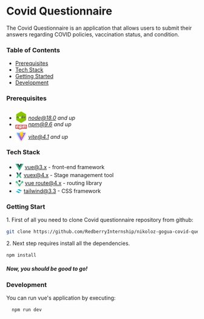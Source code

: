 # Covid Questionnaire
The Covid Questionnaire is an application that allows users to submit their answers regarding COVID policies, vaccination status, and condition.

### Table of Contents
* [Prerequisites](#prerequisites)
* [Tech Stack](#tech-stack)
* [Getting Started](#getting-start)
* [Development](#development)


### Prerequisites

* <img src="readme/assets/node.png"  height="30" style="position: relative; top: 8px" /> *node@18.0 and up*
* <img src="readme/assets/npm.png" width="30" style="position: relative; top: 8px" /> *npm@9.6 and up*
* <img src="readme/assets/vite.png" width="30" style="position: relative; top: 8px" /> *vite@4.1 and up*


### Tech Stack
* <img src="readme/assets/vue.png" height="18" style="position: relative; top: 4px" /> [vue@3.x](https://vuejs.org/guide/introduction.html) - front-end framework
* <img src="readme/assets/vuex.png" height="18" style="position: relative; top: 4px" /> [vuex@4.x](https://vuex.vuejs.org/) - Stage management tool
* <img src="readme/assets/vue-route.png" height="18" style="position: relative; top: 4px" /> [vue route@4.x](https://router.vuejs.org/introduction.html) - routing library
* <img src="readme/assets/tailwind.png" height="18" style="position: relative; top: 4px" /> [tailwind@3.3](https://tailwindcss.com/docs/guides/vite#vue) - CSS framework


### Getting Start

1\. First of all you need to clone Covid questionnaire repository from github:
```sh
git clone https://github.com/RedberryInternship/nikoloz-gogua-covid-questionaire.git
```
2\. Next step requires install all the dependencies.

```sh
npm install
```

##### Now, you should be good to go!


### Development

You can run vue's application by executing:

```sh
  npm run dev
```




